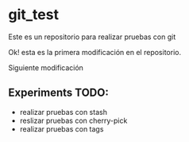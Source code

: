 # git_test

Este es un repositorio para realizar pruebas con git

Ok! esta es la primera modificación en el repositorio.

Siguiente modificación


## Experiments TODO:

 * realizar pruebas con stash
 * reslizar pruebas con cherry-pick
 * realizar pruebas con tags
